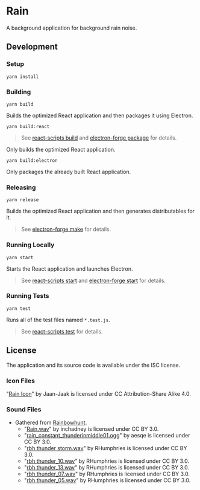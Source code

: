 # Rain

A background application for background rain noise.

## Development

### Setup

    yarn install

### Building

    yarn build

Builds the optimized React application and then packages it using Electron.

    yarn build:react

> See [react-scripts build][] and [electron-forge package][] for details.

Only builds the optimized React application.

    yarn build:electron

Only packages the already built React application.

[react-scripts build]: https://create-react-app.dev/docs/available-scripts/#npm-run-build
[electron-forge package]: https://www.electronforge.io/cli#package

### Releasing

    yarn release

Builds the optimized React application and then generates distributables for it.

> See [electron-forge make][] for details.

[electron-forge make]: https://www.electronforge.io/cli#make

### Running Locally

    yarn start

Starts the React application and launches Electron.

> See [react-scripts start][] and [electron-forge start][] for details.

[react-scripts start]: https://create-react-app.dev/docs/available-scripts/#npm-start
[electron-forge start]: https://www.electronforge.io/cli#start

### Running Tests

    yarn test

Runs all of the test files named `*.test.js`.

> See [react-scripts test][] for details.

[react-scripts test]: https://create-react-app.dev/docs/available-scripts/#npm-test

## License

The application and its source code is available under the ISC license.

### Icon Files

"[Rain Icon](https://iconarchive.com/show/weather-icons-by-jaan-jaak/rain-icon.html)" by Jaan-Jaak is licensed under CC Attribution-Share Alike 4.0.

### Sound Files

- Gathered from [Rainbowhunt](https://rainbowhunt.com/).
  - "[Rain.wav](https://freesound.org/people/inchadney/sounds/88225/)" by inchadney is licensed under CC BY 3.0.
  - "[rain_constant_thunderinmiddle01.ogg](https://freesound.org/people/aesqe/sounds/37614/)" by aesqe is licensed under CC BY 3.0.
  - "[rbh thunder storm.wav](https://freesound.org/people/RHumphries/sounds/2523/)" by RHumphries is licensed under CC BY 3.0.
  - "[rbh thunder_10.wav](https://freesound.org/people/RHumphries/sounds/2532/)" by RHumphries is licensed under CC BY 3.0.
  - "[rbh thunder_13.wav](https://freesound.org/people/RHumphries/sounds/2535/)" by RHumphries is licensed under CC BY 3.0.
  - "[rbh thunder_07.wav](https://freesound.org/people/RHumphries/sounds/2529/)" by RHumphries is licensed under CC BY 3.0.
  - "[rbh thunder_05.wav](https://freesound.org/people/RHumphries/sounds/2527/)" by RHumphries is licensed under CC BY 3.0.
